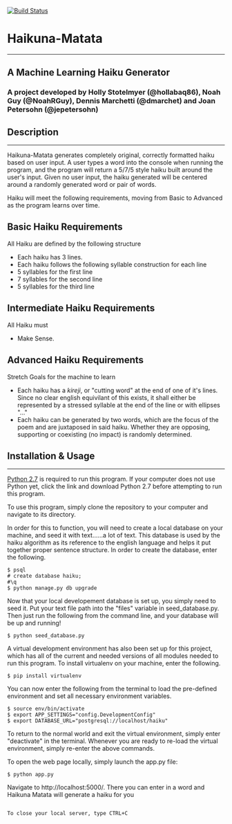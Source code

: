 [![Build Status](https://travis-ci.org/hollabaq86/haikuna-matata.svg?branch=master)](https://travis-ci.org/hollabaq86/haikuna-matata)

# Haikuna-Matata
---
## A Machine Learning Haiku Generator

### A project developed by Holly Stotelmyer (@hollabaq86), Noah Guy (@NoahRGuy), Dennis Marchetti (@dmarchet) and Joan Petersohn (@jepetersohn)


## Description
---

Haikuna-Matata generates completely original, correctly formatted haiku based on user input. A user types a word into the console when running the program, and the program will return a 5/7/5 style haiku built around the user's input. Given no user input, the haiku generated will be centered around a randomly generated word or pair of words.

Haiku will meet the following requirements, moving from Basic to Advanced as the program learns over time.

Basic Haiku Requirements
---
All Haiku are defined by the following structure
* Each haiku has 3 lines.
* Each haiku follows the following syllable construction for each line
* 5 syllables for the first line
* 7 syllables for the second line
* 5 syllables for the third line

Intermediate Haiku Requirements
---
All Haiku must
* Make Sense.

Advanced Haiku Requirements
---
Stretch Goals for the machine to learn
* Each haiku has a _kireji_, or "cutting word" at the end of one of it's lines. Since no clear english equivilant of this exists, it shall either be represented by a stressed syllable at the end of the line or with ellipses "..."
* Each haiku can be generated by two words, which are the focus of the poem and are juxtaposed in said haiku. Whether they are opposing, supporting or coexisting (no impact) is randomly determined.

## Installation & Usage
---
[Python 2.7](https://www.python.org/downloads/) is required to run this program. If your computer does not use Python yet, click the link and download Python 2.7 before attempting to run this program.

To use this program, simply clone the repository to your computer and navigate to its directory.

In order for this to function, you will need to create a local database on your machine, and seed it with text......a lot of text.  This database is used by the haiku algorithm as its reference to the english language and helps it put together proper sentence structure.  In order to create the database, enter the following.

```
$ psql
# create database haiku;
#\q
$ python manage.py db upgrade
```

Now that your local developement database is set up, you simply need to seed it.  Put your text file path into the "files" variable in seed_database.py.  Then just run the following from the command line, and your database will be up and running!

```
$ python seed_database.py
```

A virtual development environment has also been set up for this project, which has all of the current and needed versions of all modules needed to run this program.  To install virtualenv on your machine, enter the following.

```
$ pip install virtualenv
```

You can now enter the following from the terminal to load the pre-defined environment and set all necessary environment variables.

```
$ source env/bin/activate
$ export APP_SETTINGS="config.DevelopmentConfig"
$ export DATABASE_URL="postgresql://localhost/haiku"
```

To return to the normal world and exit the virtual environment, simply enter "deactivate" in the terminal.  Whenever you are ready to re-load the virtual environment, simply re-enter the above commands.

To open the web page locally, simply launch the app.py file:

```
$ python app.py
```

Navigate to http://localhost:5000/.  There you can enter in a word and Haikuna Matata will generate a haiku for you

```

To close your local server, type CTRL+C

